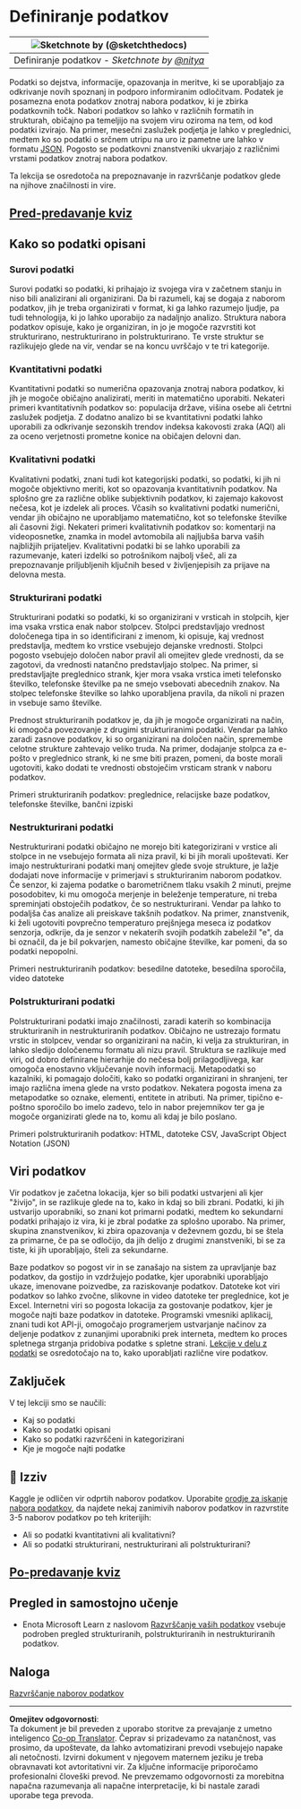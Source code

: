 <!--
CO_OP_TRANSLATOR_METADATA:
{
  "original_hash": "356d12cffc3125db133a2d27b827a745",
  "translation_date": "2025-08-30T19:35:26+00:00",
  "source_file": "1-Introduction/03-defining-data/README.md",
  "language_code": "sl"
}
-->
# Definiranje podatkov

|![ Sketchnote by [(@sketchthedocs)](https://sketchthedocs.dev) ](../../sketchnotes/03-DefiningData.png)|
|:---:|
|Definiranje podatkov - _Sketchnote by [@nitya](https://twitter.com/nitya)_ |

Podatki so dejstva, informacije, opazovanja in meritve, ki se uporabljajo za odkrivanje novih spoznanj in podporo informiranim odločitvam. Podatek je posamezna enota podatkov znotraj nabora podatkov, ki je zbirka podatkovnih točk. Nabori podatkov so lahko v različnih formatih in strukturah, običajno pa temeljijo na svojem viru oziroma na tem, od kod podatki izvirajo. Na primer, mesečni zaslužek podjetja je lahko v preglednici, medtem ko so podatki o srčnem utripu na uro iz pametne ure lahko v formatu [JSON](https://stackoverflow.com/a/383699). Pogosto se podatkovni znanstveniki ukvarjajo z različnimi vrstami podatkov znotraj nabora podatkov.

Ta lekcija se osredotoča na prepoznavanje in razvrščanje podatkov glede na njihove značilnosti in vire.

## [Pred-predavanje kviz](https://purple-hill-04aebfb03.1.azurestaticapps.net/quiz/4)
## Kako so podatki opisani

### Surovi podatki
Surovi podatki so podatki, ki prihajajo iz svojega vira v začetnem stanju in niso bili analizirani ali organizirani. Da bi razumeli, kaj se dogaja z naborom podatkov, jih je treba organizirati v format, ki ga lahko razumejo ljudje, pa tudi tehnologija, ki jo lahko uporabijo za nadaljnjo analizo. Struktura nabora podatkov opisuje, kako je organiziran, in jo je mogoče razvrstiti kot strukturirano, nestrukturirano in polstrukturirano. Te vrste struktur se razlikujejo glede na vir, vendar se na koncu uvrščajo v te tri kategorije.

### Kvantitativni podatki
Kvantitativni podatki so numerična opazovanja znotraj nabora podatkov, ki jih je mogoče običajno analizirati, meriti in matematično uporabiti. Nekateri primeri kvantitativnih podatkov so: populacija države, višina osebe ali četrtni zaslužek podjetja. Z dodatno analizo bi se kvantitativni podatki lahko uporabili za odkrivanje sezonskih trendov indeksa kakovosti zraka (AQI) ali za oceno verjetnosti prometne konice na običajen delovni dan.

### Kvalitativni podatki
Kvalitativni podatki, znani tudi kot kategorijski podatki, so podatki, ki jih ni mogoče objektivno meriti, kot so opazovanja kvantitativnih podatkov. Na splošno gre za različne oblike subjektivnih podatkov, ki zajemajo kakovost nečesa, kot je izdelek ali proces. Včasih so kvalitativni podatki numerični, vendar jih običajno ne uporabljamo matematično, kot so telefonske številke ali časovni žigi. Nekateri primeri kvalitativnih podatkov so: komentarji na videoposnetke, znamka in model avtomobila ali najljubša barva vaših najbližjih prijateljev. Kvalitativni podatki bi se lahko uporabili za razumevanje, kateri izdelki so potrošnikom najbolj všeč, ali za prepoznavanje priljubljenih ključnih besed v življenjepisih za prijave na delovna mesta.

### Strukturirani podatki
Strukturirani podatki so podatki, ki so organizirani v vrsticah in stolpcih, kjer ima vsaka vrstica enak nabor stolpcev. Stolpci predstavljajo vrednost določenega tipa in so identificirani z imenom, ki opisuje, kaj vrednost predstavlja, medtem ko vrstice vsebujejo dejanske vrednosti. Stolpci pogosto vsebujejo določen nabor pravil ali omejitev glede vrednosti, da se zagotovi, da vrednosti natančno predstavljajo stolpec. Na primer, si predstavljajte preglednico strank, kjer mora vsaka vrstica imeti telefonsko številko, telefonske številke pa ne smejo vsebovati abecednih znakov. Na stolpec telefonske številke so lahko uporabljena pravila, da nikoli ni prazen in vsebuje samo številke.

Prednost strukturiranih podatkov je, da jih je mogoče organizirati na način, ki omogoča povezovanje z drugimi strukturiranimi podatki. Vendar pa lahko zaradi zasnove podatkov, ki so organizirani na določen način, spremembe celotne strukture zahtevajo veliko truda. Na primer, dodajanje stolpca za e-pošto v preglednico strank, ki ne sme biti prazen, pomeni, da boste morali ugotoviti, kako dodati te vrednosti obstoječim vrsticam strank v naboru podatkov.

Primeri strukturiranih podatkov: preglednice, relacijske baze podatkov, telefonske številke, bančni izpiski

### Nestrukturirani podatki
Nestrukturirani podatki običajno ne morejo biti kategorizirani v vrstice ali stolpce in ne vsebujejo formata ali niza pravil, ki bi jih morali upoštevati. Ker imajo nestrukturirani podatki manj omejitev glede svoje strukture, je lažje dodajati nove informacije v primerjavi s strukturiranim naborom podatkov. Če senzor, ki zajema podatke o barometričnem tlaku vsakih 2 minuti, prejme posodobitev, ki mu omogoča merjenje in beleženje temperature, ni treba spreminjati obstoječih podatkov, če so nestrukturirani. Vendar pa lahko to podaljša čas analize ali preiskave takšnih podatkov. Na primer, znanstvenik, ki želi ugotoviti povprečno temperaturo prejšnjega meseca iz podatkov senzorja, odkrije, da je senzor v nekaterih svojih podatkih zabeležil "e", da bi označil, da je bil pokvarjen, namesto običajne številke, kar pomeni, da so podatki nepopolni.

Primeri nestrukturiranih podatkov: besedilne datoteke, besedilna sporočila, video datoteke

### Polstrukturirani podatki
Polstrukturirani podatki imajo značilnosti, zaradi katerih so kombinacija strukturiranih in nestrukturiranih podatkov. Običajno ne ustrezajo formatu vrstic in stolpcev, vendar so organizirani na način, ki velja za strukturiran, in lahko sledijo določenemu formatu ali nizu pravil. Struktura se razlikuje med viri, od dobro definirane hierarhije do nečesa bolj prilagodljivega, kar omogoča enostavno vključevanje novih informacij. Metapodatki so kazalniki, ki pomagajo določiti, kako so podatki organizirani in shranjeni, ter imajo različna imena glede na vrsto podatkov. Nekatera pogosta imena za metapodatke so oznake, elementi, entitete in atributi. Na primer, tipično e-poštno sporočilo bo imelo zadevo, telo in nabor prejemnikov ter ga je mogoče organizirati glede na to, komu ali kdaj je bilo poslano.

Primeri polstrukturiranih podatkov: HTML, datoteke CSV, JavaScript Object Notation (JSON)

## Viri podatkov 

Vir podatkov je začetna lokacija, kjer so bili podatki ustvarjeni ali kjer "živijo", in se razlikuje glede na to, kako in kdaj so bili zbrani. Podatki, ki jih ustvarijo uporabniki, so znani kot primarni podatki, medtem ko sekundarni podatki prihajajo iz vira, ki je zbral podatke za splošno uporabo. Na primer, skupina znanstvenikov, ki zbira opazovanja v deževnem gozdu, bi se štela za primarne, če pa se odločijo, da jih delijo z drugimi znanstveniki, bi se za tiste, ki jih uporabljajo, šteli za sekundarne.

Baze podatkov so pogost vir in se zanašajo na sistem za upravljanje baz podatkov, da gostijo in vzdržujejo podatke, kjer uporabniki uporabljajo ukaze, imenovane poizvedbe, za raziskovanje podatkov. Datoteke kot viri podatkov so lahko zvočne, slikovne in video datoteke ter preglednice, kot je Excel. Internetni viri so pogosta lokacija za gostovanje podatkov, kjer je mogoče najti baze podatkov in datoteke. Programski vmesniki aplikacij, znani tudi kot API-ji, omogočajo programerjem ustvarjanje načinov za deljenje podatkov z zunanjimi uporabniki prek interneta, medtem ko proces spletnega strganja pridobiva podatke s spletne strani. [Lekcije v delu z podatki](../../../../../../../../../2-Working-With-Data) se osredotočajo na to, kako uporabljati različne vire podatkov.

## Zaključek

V tej lekciji smo se naučili:

- Kaj so podatki
- Kako so podatki opisani
- Kako so podatki razvrščeni in kategorizirani
- Kje je mogoče najti podatke

## 🚀 Izziv

Kaggle je odličen vir odprtih naborov podatkov. Uporabite [orodje za iskanje nabora podatkov](https://www.kaggle.com/datasets), da najdete nekaj zanimivih naborov podatkov in razvrstite 3-5 naborov podatkov po teh kriterijih:

- Ali so podatki kvantitativni ali kvalitativni?
- Ali so podatki strukturirani, nestrukturirani ali polstrukturirani?

## [Po-predavanje kviz](https://purple-hill-04aebfb03.1.azurestaticapps.net/quiz/5)

## Pregled in samostojno učenje

- Enota Microsoft Learn z naslovom [Razvrščanje vaših podatkov](https://docs.microsoft.com/en-us/learn/modules/choose-storage-approach-in-azure/2-classify-data) vsebuje podroben pregled strukturiranih, polstrukturiranih in nestrukturiranih podatkov.

## Naloga

[Razvrščanje naborov podatkov](assignment.md)

---

**Omejitev odgovornosti**:  
Ta dokument je bil preveden z uporabo storitve za prevajanje z umetno inteligenco [Co-op Translator](https://github.com/Azure/co-op-translator). Čeprav si prizadevamo za natančnost, vas prosimo, da upoštevate, da lahko avtomatizirani prevodi vsebujejo napake ali netočnosti. Izvirni dokument v njegovem maternem jeziku je treba obravnavati kot avtoritativni vir. Za ključne informacije priporočamo profesionalni človeški prevod. Ne prevzemamo odgovornosti za morebitna napačna razumevanja ali napačne interpretacije, ki bi nastale zaradi uporabe tega prevoda.